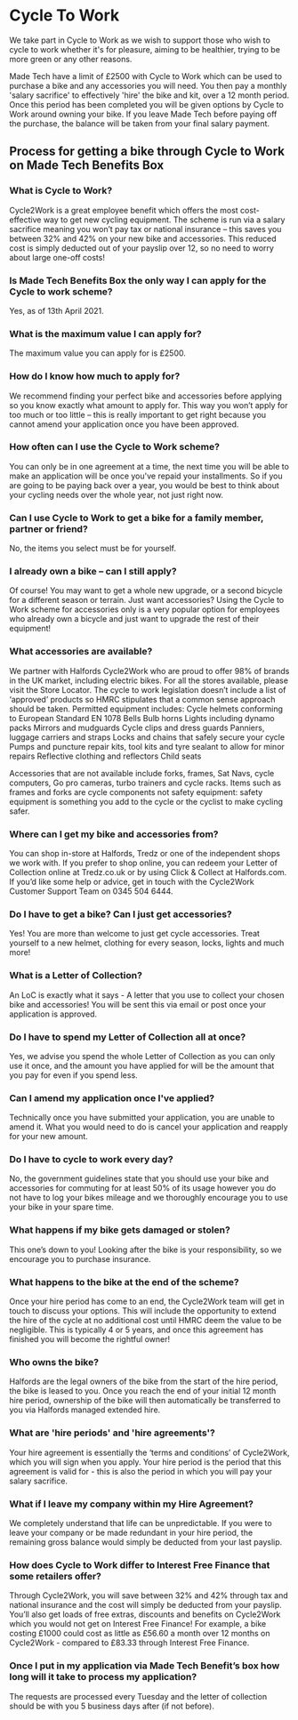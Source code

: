 # Cycle To Work 

We take part in Cycle to Work as we wish to support those who wish to cycle to work whether it's for pleasure, aiming to be healthier, trying to be more green or any other reasons.

Made Tech have a limit of £2500 with Cycle to Work which can be used to purchase a bike and any accessories you will need. You then pay a monthly 'salary sacrifice' to effectively 'hire' the bike and kit, over a 12 month period. Once this period has been completed you will be given options by Cycle to Work around owning your bike. If you leave Made Tech before paying off the purchase, the balance will be taken from your final salary payment.

## Process for getting a bike through Cycle to Work on Made Tech Benefits Box

### What is Cycle to Work?
Cycle2Work is a great employee benefit which offers the most cost-effective way to get new cycling equipment.
The scheme is run via a salary sacrifice meaning you won’t pay tax or national insurance – this saves you between 32% and 42% on your new bike and accessories. This reduced cost is simply deducted out of your payslip over 12, so no need to worry about large one-off costs!

### Is Made Tech Benefits Box the only way I can apply for the Cycle to work scheme?
Yes, as of 13th April 2021.

### What is the maximum value I can apply for?
The maximum value you can apply for is £2500.

### How do I know how much to apply for?
We recommend finding your perfect bike and accessories before applying so you know exactly what amount to apply for. This way you won’t apply for too much or too little – this is really important to get right because you cannot amend your application once you have been approved.

### How often can I use the Cycle to Work scheme?

You can only be in one agreement at a time, the next time you will be able to make an application will be once you've repaid your installments. So if you are going to be paying back over a year, you would be best to think about your cycling needs over the whole year, not just right now.

### Can I use Cycle to Work to get a bike for a family member, partner or friend?
No, the items you select must be for yourself.

### I already own a bike – can I still apply?
Of course! You may want to get a whole new upgrade, or a second bicycle for a different season or terrain. Just want accessories? Using the Cycle to Work scheme for accessories only is a very popular option for employees who already own a bicycle and just want to upgrade the rest of their equipment!

### What accessories are available?
We partner with Halfords Cycle2Work who are proud to offer 98% of brands in the UK market, including electric bikes.
For all the stores available, please visit the Store Locator.
The cycle to work legislation doesn’t include a list of ‘approved’ products so HMRC stipulates that a common sense approach should be taken. Permitted equipment includes:
Cycle helmets conforming to European Standard EN 1078
Bells
Bulb horns
Lights including dynamo packs
Mirrors and mudguards
Cycle clips and dress guards
Panniers, luggage carriers and straps
Locks and chains that safely secure your cycle
Pumps and puncture repair kits, tool kits and tyre sealant to allow for minor repairs
Reflective clothing and reflectors
Child seats

Accessories that are not available include forks, frames, Sat Navs, cycle computers, Go pro cameras, turbo trainers and cycle racks. Items such as frames and forks are cycle components not safety equipment: safety equipment is something you add to the cycle or the cyclist to make cycling safer.

### Where can I get my bike and accessories from?
You can shop in-store at Halfords, Tredz or one of the independent shops we work with. If you prefer to shop online, you can redeem your Letter of Collection online at Tredz.co.uk or by using Click & Collect at Halfords.com. If you’d like some help or advice, get in touch with the Cycle2Work Customer Support Team on 0345 504 6444.

### Do I have to get a bike? Can I just get accessories?
Yes! You are more than welcome to just get cycle accessories. Treat yourself to a new helmet, clothing for every season, locks, lights and much more!

### What is a Letter of Collection?
An LoC is exactly what it says - A letter that you use to collect your chosen bike and accessories! You will be sent this via email or post once your application is approved.

### Do I have to spend my Letter of Collection all at once?
Yes, we advise you spend the whole Letter of Collection as you can only use it once, and the amount you have applied for will be the amount that you pay for even if you spend less.

### Can I amend my application once I've applied?
Technically once you have submitted your application, you are unable to amend it. What you would need to do is cancel your application and reapply for your new amount.

### Do I have to cycle to work every day?
No, the government guidelines state that you should use your bike and accessories for commuting for at least 50% of its usage however you do not have to log your bikes mileage and we thoroughly encourage you to use your bike in your spare time.

### What happens if my bike gets damaged or stolen?
This one’s down to you! Looking after the bike is your responsibility, so we encourage you to purchase insurance.

### What happens to the bike at the end of the scheme?
Once your hire period has come to an end, the Cycle2Work team will get in touch to discuss your options. This will include the opportunity to extend the hire of the cycle at no additional cost until HMRC deem the value to be negligible. This is typically 4 or 5 years, and once this agreement has finished you will become the rightful owner!

### Who owns the bike?
Halfords are the legal owners of the bike from the start of the hire period, the bike is leased to you. Once you reach the end of your initial 12 month hire period, ownership of the bike will then automatically be transferred to you via Halfords managed extended hire.

### What are 'hire periods' and 'hire agreements'?
Your hire agreement is essentially the ‘terms and conditions’ of Cycle2Work, which you will sign when you apply. Your hire period is the period that this agreement is valid for - this is also the period in which you will pay your salary sacrifice.

### What if I leave my company within my Hire Agreement?
We completely understand that life can be unpredictable. If you were to leave your company or be made redundant in your hire period, the remaining gross balance would simply be deducted from your last payslip.

### How does Cycle to Work differ to Interest Free Finance that some retailers offer?
Through Cycle2Work, you will save between 32% and 42% through tax and national insurance and the cost will simply be deducted from your payslip. You’ll also get loads of free extras, discounts and benefits on Cycle2Work which you would not get on Interest Free Finance!
For example, a bike costing £1000 could cost as little as £56.60 a month over 12 months on Cycle2Work - compared to £83.33 through Interest Free Finance.
 
### Once I put in my application via Made Tech Benefit’s box how long will it take to process my application?
The requests are processed every Tuesday and the letter of collection should be with you 5 business days after (if not before). 

